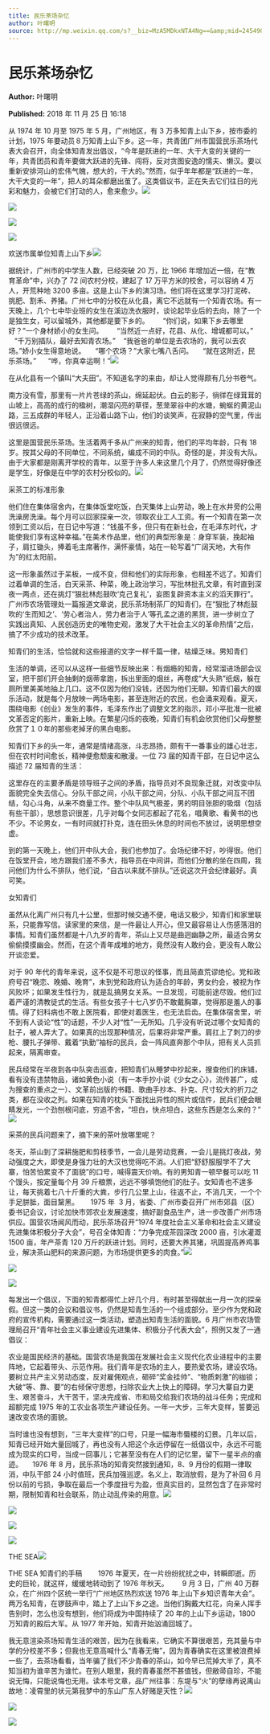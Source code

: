 ```yaml
---
title: 民乐茶场杂忆
author: 叶曙明
source: http://mp.weixin.qq.com/s?__biz=MzA5MDkxNTA4Ng==&amp;mid=2454907557&amp;idx=1&amp;sn=45dee328cf3dacab15fb96293e94b417&amp;chksm=87a222c4b0d5abd293a9e1f8b91e48f4d64eb08d09a92e64d02829b1cc5da0a1192ef90626ef#rd
---
```


# 民乐茶场杂忆

**Author:** 叶曙明

**Published:** 2018 年 11 月 25 日 16:18

从 1974 年 10 月至 1975 年 5 月，广州地区，有 3 万多知青上山下乡，按市委的计划，1975 年要动员８万知青上山下乡。这一年，共青团广州市国营民乐茶场代表大会召开，向全体知青发出倡议，“今年是跃进的一年、大干大变的关键的一年，共青团员和青年要做大跃进的先锋、闯将，反对贪图安逸的懦夫、懒汉。要以重新安排河山的宏伟气魄，想大的，干大的。”然而，似乎年年都是“跃进的一年，大干大变的一年”，把人的耳朵都磨出茧了。这类倡议书，正在失去它们往日的光彩和魅力，会被它们打动的人，愈来愈少。![](https://mmbiz.qpic.cn/mmbiz_jpg/PJWG74pLsMYPN1t4cic17kbLJrbYhNPlsIkAuYIIZEA1AJyxnNfBSGDnfFBkVibYYgQYeojuiaic5ictCVjwn46mp6g/640?wx_fmt=jpeg)

![](https://mmbiz.qpic.cn/mmbiz_jpg/PJWG74pLsMYPN1t4cic17kbLJrbYhNPlsEewx84rQB21XUsRBsKuX6slUCS0EcW65KCrZSxCM45SZ4boGwXjVbg/640?wx_fmt=jpeg)

![](https://mmbiz.qpic.cn/mmbiz_jpg/PJWG74pLsMYPN1t4cic17kbLJrbYhNPlsCq4hr3gn42wSCKMlGwolbmoiaIicGy9J9WCt8ZCyAgMqjf0VV2QAOemQ/640?wx_fmt=jpeg)

![](https://mmbiz.qpic.cn/mmbiz_jpg/PJWG74pLsMYPN1t4cic17kbLJrbYhNPlskibiaOibFIPC4Pv7yRWOvKZ3GvJicq16DhbdKSSwK6ib6VXR2Yep3Uu6BgQ/640?wx_fmt=jpeg)

欢送市属单位知青上山下乡![](https://mmbiz.qpic.cn/mmbiz_png/UyZ76DvRvcOXOFHiaV6ZkOn5rsAoPGUoWucGRMAxthKibuqp72k4sTODJmBUeUy9SCCnGtwNtcGgHHy1jxNKIvtQ/640?wx_fmt=png)

据统计，广州市的中学生人数，已经突破 20 万，比 1966 年增加近一倍，在“教育革命”中，兴办了 72 间农村分校，建起了 17 万平方米的校舍，可以容纳 4 万人，开荒种地 3200 多亩。这是上山下乡的演习场。他们将在这里学习打泥砖、挑肥、割禾、养猪。广州七中的分校在从化县，离它不远就有一个知青农场。有一天晚上，几个七中毕业班的女生在溪边洗衣服时，谈论起毕业后的去向，除了一个是独生女，可以留城外，其他都是要下乡的。       “你们说，如果下乡去哪里好？”一个身材娇小的女生问。       “当然近一点好，花县、从化、增城都可以。”       “千万别插队，最好去知青农场。”    “我爸爸的单位是去农场的，我可以去农场。”娇小女生得意地说。     “哪个农场？”大家七嘴八舌问。     “就在这附近，民乐茶场。”      “哗，你真幸运啊！”![](https://mmbiz.qpic.cn/mmbiz_jpg/PJWG74pLsMYPN1t4cic17kbLJrbYhNPlst06fcMicHKzpNIfUsSGHX9nAajiaUNovw8H09ibicreVzIKEzFvq0O4QYQ/640?wx_fmt=jpeg)

在从化县有一个镇叫“大夫田”。不知道名字的来由，却让人觉得颇有几分书卷气。

南方没有雪，那里有一片片苍绿的茶山，绵延起伏。白云的影子，徜徉在绿茸茸的山坡上，高高的成行的楹树，潮湿闪亮的草径，葱茏翠谷中的水塘，蜿蜒的黄泥山路，三五成群的年轻人，正沿着山路下山，他们的谈笑声，在寂静的空气里，传出很远很远。

这里是国营民乐茶场。生活着两千多从广州来的知青，他们的平均年龄，只有 18 岁。按其父母的不同单位，不同系统，编成不同的中队。奇怪的是，并没有大队。由于大家都是刚离开学校的青年，以至于许多人来这里几个月了，仍然觉得好像还是学生，好像是在中学的农村分校似的。![](https://mmbiz.qpic.cn/mmbiz_jpg/PJWG74pLsMYPN1t4cic17kbLJrbYhNPlscPtpgpRh6faVbmJGhjAiaTFCZCpiaFXUoOOvZcAEreVRmkaEUCLH2XKg/640?wx_fmt=jpeg)

采茶工的标准形象

他们住在集体宿舍内，在集体饭堂吃饭，白天集体上山劳动，晚上在水井旁的公用洗澡房洗澡。每个月可以回家探亲一次，领取农业工人工资。有一个知青在第一次领到工资以后，在日记中写道：“钱虽不多，但只有在新社会，在毛泽东时代，才能使我们享有这种幸福。”在美术作品里，他们的典型形象是：身穿军装，挽起袖子，肩扛锄头，捧着毛主席著作，满怀豪情，站在一轮写着“广阔天地，大有作为”的红太阳前。

这一形象虽然过于呆板，一成不变，但和他们的实际形象，也相差不远了。知青们过着单调的生活，白天采茶、种菜，晚上政治学习，写批林批孔文章，有时直到深夜一两点，还在挑灯“狠批林彪鼓吹‘克己复礼’，妄图复辟资本主义的滔天罪行”。广州市农场管理处一篇报道文章说，民乐茶场制茶厂的知青们，在“狠批了林彪鼓吹的‘生而知之’、‘劳心者治人，劳力者治于人’等孔孟之道的黑货，进一步树立了实践出真知、人民创造历史的唯物史观，激发了大干社会主义的革命热情”之后，搞了不少成功的技术改革。

知青们的生活，恰恰就和这些报道的文字一样千篇一律，枯燥乏味。男知青们

生活的单调，还可以从这样一些细节反映出来：有烟瘾的知青，经常溜进场部会议室，把干部们开会抽剩的烟蒂拿跑，拆出里面的烟丝，再卷成“大头熟”纸烟，躲在厕所里美美地抽上几口。这不仅因为他们没钱，还因为他们无聊。知青们最大的娱乐活动，就是每个月放映一两场电影，甚至连附近的农民，也会涌来观看。夏天，围绕电影《创业》发生的事件，毛泽东作出了调整文艺的指示，邓小平批准一批被文革否定的影片，重新上映。在繁星闪烁的夜晚，知青们有机会欣赏他们父母整整欣赏了１０年的那些老掉牙的黑白电影。

知青们下乡的头一年，通常是情绪高涨，斗志昂扬，颇有干一番事业的雄心壮志，但在农村时间愈长，精神便愈颓废和散漫。一位 73 届的知青干部，在日记中这么描述 72 届知青的生活：

这里存在的主要矛盾是领导班子之间的矛盾，指导员对不良现象迁就，对改变中队面貌完全失去信心。分队干部之间，小队干部之间，分队、小队干部之间互不团结，勾心斗角，从来不商量工作。整个中队风气极差，男的明目张胆的吸烟（包括有些干部），思想意识很差，几乎对每个女同志都起了花名，唱黄歌、看黄书的也不少。不论男女，一有时间就打扑克，连在田头休息的时间也不放过，说明思想空虚。

到的第一天晚上，他们开中队大会，我们也参加了。会场纪律不好，吵得很。他们在饭堂开会，地方跟我们差不多大，指导员在中间讲，而他们分散的坐在四周，我问他们为什么不排队，他们说，“自古以来就不排队。”还说这次开会纪律最好。真可笑。

女知青们

虽然从化离广州只有几十公里，但那时候交通不便，电话又极少，知青们和家里联系，只能靠写信。读家里的来信，是一件最让人开心，但又最容易让人伤感落泪的事情。知青们虽然都是十八九岁的青年，茶山上又尽是曲迥幽静之所，最适合男女偷偷摸摸幽会。然而，在这个青年成堆的地方，竟然没有人敢约会，更没有人敢公开谈恋爱。

对于 90 年代的青年来说，这不仅是不可思议的怪事，而且简直荒谬绝伦。党和政府号召“晚恋、晚婚、晚育”，未到党和政府认为适合的年龄，男女约会，被视为作风败坏；如果发生性行为，就是乱搞男女关系。一旦发现，可能前途尽毁。他们过着严谨的清教徒式的生活。有些女孩子十七八岁仍不敢戴胸罩，觉得那是羞人的事情。得了妇科病也不敢上医院看，即使对着医生，也无法启齿。在集体宿舍里，听不到有人谈论“性”的话题，不少人对“性”一无所知。几乎没有听说过哪个女知青的肚子，被人弄大了。如果真的出现那种情况，后果将非常严重。肩扛上了刺刀的步枪、腰扎子弹带、戴着“执勤”袖标的民兵，会一阵风直奔那个中队，把有关人员抓起来，隔离审查。

民兵经常在半夜到各中队突击巡查，把知青们从睡梦中抄起来，搜查他们的床铺，看有没有违禁物品，诸如黄色小说（有一本手抄小说《少女之心》，流传甚广，成为搜查的重点之一）、文革前出版的书籍、歌曲手抄本、扑克、尺寸较大的折刀之类，都在没收之列。如果在知青的枕头下面找出异性的照片或信件，民兵们便会眼睛发光，一个劲刨根问底，穷追不舍，“坦白，快点坦白，这些东西是怎么来的？”![](https://mmbiz.qpic.cn/mmbiz_jpg/PJWG74pLsMYPN1t4cic17kbLJrbYhNPlspbuEV5eAuFbeLFeCl6AJgGG9MrHo2S7lGeFUxETFNawcibhpIE1bW6w/640?wx_fmt=jpeg)

采茶的民兵问题来了，摘下来的茶叶放哪里呢？

冬天，茶山到了深耕施肥和剪枝季节，一会儿是劳动竞赛，一会儿是挑灯夜战，劳动强度之大，即使是身强力壮的大汉也觉得吃不消。人们把“舒舒服服学不了大寨，怕苦怕累变不了面貌”的口号，喊得震天价响。有的男知青一顿早餐可以吃 11 个馒头，按定量每个月 39 斤粮票，远远不够填饱他们的肚子。女知青也不遑多让，每天挑着七八十斤重的大粪，步行几公里上山，往返不止，不消几天，一个个手足胼胝，面目黧黑。      1975 年  3 月，省委、广州市委召开广州市郊县（区）委书记会议，讨论加快市郊农业发展速度，搞好副食品生产，进一步改善广州市场供应。国营农场闻风而动，民乐茶场召开“1974 年度社会主义革命和社会主义建设先进集体积极分子大会”，号召全体知青：“力争完成茶园深改 2000 亩，引水灌溉 1500 亩，年产茶青 120 万斤的跃进计划。同时，还要大养其猪，巩固提高养鸡事业，解决茶山肥料的来源问题，为市场提供更多的肉食。”![](https://mmbiz.qpic.cn/mmbiz_jpg/PJWG74pLsMYPN1t4cic17kbLJrbYhNPlsm3fHqkwAwxGbsw44KwMuLMFma9wAPtwXroWW7eLrvWc8xtXnRKzW6A/640?wx_fmt=jpeg)

![](https://mmbiz.qpic.cn/mmbiz_jpg/PJWG74pLsMYPN1t4cic17kbLJrbYhNPlsjLfNOc2tCjDZNukPzMNibbqNd3y51uep3vXLWg6PBeH8NKXxibIEQIZQ/640?wx_fmt=jpeg)

![](https://mmbiz.qpic.cn/mmbiz_jpg/PJWG74pLsMYPN1t4cic17kbLJrbYhNPlsnrKKUeLIN7CWEicgiaGUGF0F4G6yuhlEpvbDCasJ5OibLOShHsNKdhgvw/640?wx_fmt=jpeg)

每发出一个倡议，下面的知青都得忙上好几个月，有时甚至得献出一月一次的探亲假。但这一类的会议和倡议书，仍然是知青生活的一个组成部分。至少作为党和政府的宣传机构，需要通过这一类活动，塑造出知青生活的面貌。6 月广州市农场管理局召开“青年社会主义事业建设先进集体、积极分子代表大会”，照例又发了一通倡议：

农业是国民经济的基础。国营农场是我国在发展社会主义现代化农业进程中的主要阵地，它起着带头、示范作用。我们青年是农场的主人，要热爱农场，建设农场。要树立共产主义劳动态度，反对雇佣观点，砸碎“奖金挂帅”、“物质刺激”的枷锁；大破“等、靠、要”的右倾保守思想，扫除农业大上快上的障碍。学习大寨自力更生、艰苦奋斗，大干苦干，坚决完成省、市和局交给我们农场的战斗任务；完成和超额完成 1975 年的工农业各项生产建设任务。一年一大步，三年大变样，誓要迅速改变农场的面貌。

当时谁也没有想到，“三年大变样”的口号，只是一幅海市蜃楼的幻景。几年以后，知青已经开始大量回城了，再也没有人把这个永远停留在一纸倡议中，永远不可能成为现实的口号，当成一回事儿；它甚至没有在人们的记忆里，留下一星半点的痕迹。     1976 年 8 月，民乐茶场的知青突然接到通知，8、9 月份的假期一律取消，中队干部 24 小时值班，民兵加强巡逻。名义上，取消放假，是为了补回 6 月份以前的亏损，争取在最后一个季度扭亏为盈，但真实目的，显然包含了在非常时期，限制知青和社会联系，防止动乱传染的用意。![](https://mmbiz.qpic.cn/mmbiz_png/Ljib4So7yuWj8kR7OpE7hRPxfW4ic19DJ4tRAoAILwXGOufia5taiaeU2Tf4yRRicBgcMF2sfqa42SNT9wSjHgzrrSA/640?wx_fmt=png)

![](https://mmbiz.qpic.cn/mmbiz_jpg/PJWG74pLsMYPN1t4cic17kbLJrbYhNPlsv0nnl2KkL9KFD4fjiaDTEGcwTCHKMWrIwz7QcGvVqaVBiaAqHJcXWMhA/640?wx_fmt=jpeg)

![](https://mmbiz.qpic.cn/mmbiz_png/Ljib4So7yuWj8kR7OpE7hRPxfW4ic19DJ4tRAoAILwXGOufia5taiaeU2Tf4yRRicBgcMF2sfqa42SNT9wSjHgzrrSA/640?wx_fmt=png)

![](https://mmbiz.qpic.cn/mmbiz_jpg/PJWG74pLsMYPN1t4cic17kbLJrbYhNPls10vXU4uicMlOqFEib23h85tlkiciabia3SibKLkpACDYXRGbcIG7maUDibRBA/640?wx_fmt=jpeg)

THE SEA![](https://mmbiz.qpic.cn/mmbiz_jpg/PJWG74pLsMYPN1t4cic17kbLJrbYhNPlszPBy8Mpx50zBpR4VbyJiaRaqfyv0VCPCRtz49bjaB0USccfictLWnaiaw/640?wx_fmt=jpeg)

THE SEA 知青们的手稿        1976 年夏天，在一片纷纷扰扰之中，转瞬即逝。历史的巨轮，就这样，缓缓地转动到了 1976 年秋天。       9 月 3 日，广州 40 万群众，在广州四个区统一举行“广州地区热烈欢送 1976 年上山下乡知识青年大会”。两万名知青，在锣鼓声中，踏上了上山下乡之途。当他们胸戴大红花，向亲人挥手告别时，怎么也没有想到，他们将成为中国持续了 20 年的上山下乡运动，1800 万知青的殿后大军。从 1977 年开始，知青开始汹涌回城了。

我无意渲染茶场知青生活的艰苦，因为在我看来，它确实不算很艰苦，充其量与中学的分校差不多；但我也无意高喊什么“青春无悔”，因为青春确实在这里被浪费掉一些了，去茶场看看，当年骗了我们不少青春的茶山，如今早已荒掉大半了，真不知当初为谁辛苦为谁忙。在别人眼里，我的青春虽然不甚值钱，但敝帚自珍，不能说无悔，只能说悔也无用。读本号文章，品广州往事：东堤与“火”的孽缘再说禺山故地：凌霄里的状元第我梦中的东山广东人好赌是天性？![](https://mmbiz.qpic.cn/mmbiz_jpg/PJWG74pLsMZTg67NrtAKKOcOkCajHe8jKQLkpxNLBOXf3vGvNwz9QgNNNyMdFicAZ3WLK5n2kiacrsqXr0xERMNQ/640?wx_fmt=jpeg)

![](https://mmbiz.qpic.cn/mmbiz_jpg/Ljib4So7yuWhK2gtQqkINsdBK4lnaRFpbe5Ulgo33VYhPO0wJAqfBNHKeE5exvXZrlhbWibeawlMYse4bhOk1Udw/640?wx_fmt=jpeg)

![](https://mmbiz.qpic.cn/mmbiz_jpg/PJWG74pLsMYPN1t4cic17kbLJrbYhNPls2eh2GQOwEpiazPLC1fh52Fib647MshFjskrZeFKKZNTGMFOGl9bvVYMg/640?wx_fmt=jpeg)
